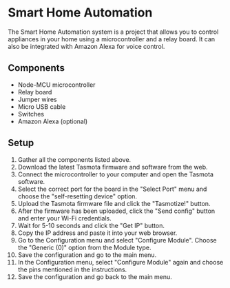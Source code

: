 # Smart Home Automation

The Smart Home Automation system is a project that allows you to control appliances in your home using a microcontroller and a relay board. It can also be integrated with Amazon Alexa for voice control.

## Components
- Node-MCU microcontroller
- Relay board
- Jumper wires
- Micro USB cable
- Switches
- Amazon Alexa (optional)

## Setup
1. Gather all the components listed above.
2. Download the latest Tasmota firmware and software from the web.
3. Connect the microcontroller to your computer and open the Tasmota software.
4. Select the correct port for the board in the "Select Port" menu and choose the "self-resetting device" option.
5. Upload the Tasmota firmware file and click the "Tasmotize!" button.
6. After the firmware has been uploaded, click the "Send config" button and enter your Wi-Fi credentials.
7. Wait for 5-10 seconds and click the "Get IP" button.
8. Copy the IP address and paste it into your web browser.
9. Go to the Configuration menu and select "Configure Module". Choose the "Generic (0)" option from the Module type.
10. Save the configuration and go to the main menu.
11. In the Configuration menu, select "Configure Module" again and choose the pins mentioned in the instructions.
12. Save the configuration and go back to the main menu.
